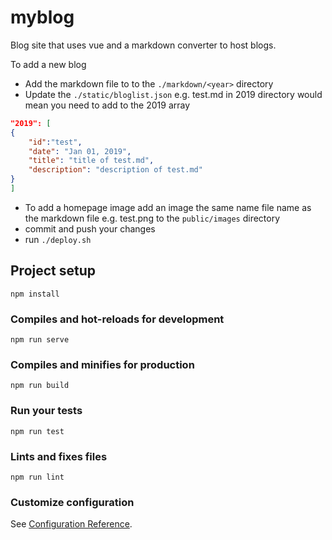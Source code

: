 # myblog

Blog site that uses vue and a markdown converter to host blogs.

To add a new blog 
- Add the markdown file to to the `./markdown/<year>` directory
- Update the `./static/bloglist.json`
e.g. test.md in 2019 directory would mean you need to add to the 2019 array
```json
"2019": [
{
    "id":"test",
    "date": "Jan 01, 2019",
    "title": "title of test.md",
    "description": "description of test.md"
}
]
```
- To add a homepage image add an image the same name file name as the markdown file e.g. test.png to the `public/images` directory
- commit and push your changes
- run `./deploy.sh`

## Project setup
```
npm install
```

### Compiles and hot-reloads for development
```
npm run serve
```

### Compiles and minifies for production
```
npm run build
```

### Run your tests
```
npm run test
```

### Lints and fixes files
```
npm run lint
```

### Customize configuration
See [Configuration Reference](https://cli.vuejs.org/config/).
